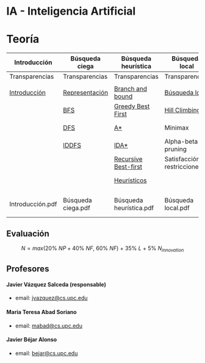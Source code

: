 # IA - Inteligencia Artificial

# Teoría

| Introducción                                   	| Búsqueda ciega                                         	| Búsqueda heurística                                                       	| Búsqueda local                                            	| Knowledge-based problems       	| Planificación            	| Machine Learning     	| Otros 	|
|------------------------------------------------	|--------------------------------------------------------	|---------------------------------------------------------------------------	|-----------------------------------------------------------	|--------------------------------	|--------------------------	|----------------------	|-------	|
| Transparencias                                 	| Transparencias                                         	| Transparencias                                                            	| Transparencias                                            	| Transparencias                 	| Transparencias           	| Transparencias       	|       	|
|                                                	|                                                        	|                                                                           	|                                                           	|                                	|                          	|                      	|       	|
| [Introducción](./Introducción/Introducción.md) 	| [Representación](./Búsqueda%20ciega/Representación.md) 	| [Branch and bound](./Búsqueda%20heurística/Branch%20&%20Bound.md)         	|  [Búsqueda local](./Búsqueda%20local/Búsqueda%20local.md) 	| Sistemas de producción         	| Resolución de problemas  	| Introducción         	|       	|
|                                                	| [BFS](./Búsqueda%20ciega/BFS.md)                       	| [Greedy Best First](./Búsqueda%20heurística/Greedy%20Best%20First.md)     	| [Hill Climbing](./Búsqueda%20local/Hill%20Climbing.md)    	| Representaciones estructuradas 	| Planificación lineal     	|                      	|       	|
|                                                	| [DFS](./Búsqueda%20ciega/DFS.md)                       	| [A*](./Búsqueda%20heurística/A*.md)                                       	| Minimax                                                   	| Ontologías                     	| Planificación jerárquica 	|                      	|       	|
|                                                	| [IDDFS](./Búsqueda%20ciega/IDDFS.md)                   	| [IDA*](./Búsqueda%20heurística/IDA*.md)                                   	| Alpha-beta pruning                                        	| Ingeniería del conocimiento    	|                          	|                      	|       	|
|                                                	|                                                        	| [Recursive Best-first](./Búsqueda%20heurística/Recursive%20Best-first.md) 	| Satisfacción de restricciones                             	| Adquisición                    	|                          	|                      	|       	|
|                                                	|                                                        	| [Heurísticos](./Búsqueda%20heurística/Heurísticos.md)                     	|                                                           	| Razonamiento aproximado        	|                          	|                      	|       	|
|                                                	|                                                        	|                                                                           	|                                                           	|                                	|                          	|                      	|       	|
| Introducción.pdf                               	| Búsqueda ciega.pdf                                     	| Búsqueda heurística.pdf                                                   	| Búsqueda local.pdf                                        	| Knowledge-based problems.pdf   	| Planificación.pdf        	| Machine Learning.pdf 	|       	|

## Evaluación

$$N = max(20\%\ NP + 40\%\ NF,\ 60\%\ NF)\ +\ 35\%\ L\ +\ 5\%\ N_{innovation}$$

## Profesores

#### Javier Vázquez Salceda (responsable)
- email: jvazquez@cs.upc.edu

#### Maria Teresa Abad Soriano
- email: mabad@cs.upc.edu

#### Javier Béjar Alonso
- email: bejar@cs.upc.edu
